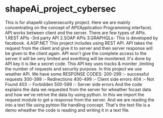 # shapeAi_project_cybersec
This is for shapeAI cybeersecurity project.
Here we are mainly concentrating on the concept of API(Application Programming interface).
API works between client and the server.
There are few types of APIs.
  1.REST APIs -3rd party API
  2.SOAP APIs
  3.GRAPHQLs- This is developed by facebook.
  4.ASP.NET
This project includes using REST API.
API takes the request from the client and give it to server and then server response will be given to the client again.
API won't give the complete access to the server it will be very limited and everthing will be monitered.
It's done by API key it is like a secret code.
This API key uses tracks & moniter ,limiting the number of requests and security purpose.
In this project we use weather API.
We have some RESPONSE CODES:
          200-299 :- successful requests
          300-399 :- Redirections
          400-499 :- Client side errors
              404 :- Not Found
              403 :- Forbidden
          500-599 :- Server side errors
And the code explains the data we requested from the server for wheather focast data and how we've retrive the data by using python.
In this we import the request module to get a response from the server.
And we are reading the into a text file using pyhton file handling concept.
That's the text file is a demo wheather the code is reading and writing it in a text file.
